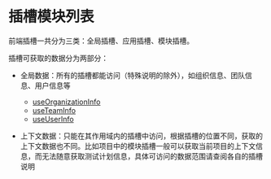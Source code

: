 # 插槽模块列表

前端插槽一共分为三类：全局插槽、应用插槽、模块插槽。

插槽可获取的数据分为两部分：

- 全局数据：所有的插槽都能访问（特殊说明的除外），如组织信息、团队信息、用户信息等

  - [useOrganizationInfo](../packages/store.md#useOrganizationInfo)
  - [useTeamInfo](../packages/store.md#useTeamInfo)
  - [useUserInfo](../packages/store.md#useUserInfo)

- 上下文数据：只能在其作用域内的插槽中访问，根据插槽的位置不同，获取的上下文数据也不同。比如项目中的模块插槽一般可以获取当前项目的上下文信息，而无法随意获取测试计划信息，具体可访问的数据范围请查阅各自的插槽说明
